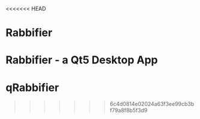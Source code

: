 <<<<<<< HEAD
# Rabbifier
Rabbifier - a Qt5 Desktop App
=======
# qRabbifier
>>>>>>> 6c4d0814e02024a63f3ee99cb3bf79a8f8b5f3d9
